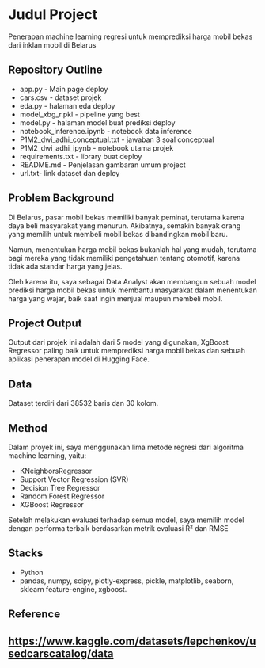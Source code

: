 # Judul Project
Penerapan machine learning regresi untuk memprediksi harga mobil bekas dari inklan mobil di Belarus

## Repository Outline
- app.py - Main page deploy
- cars.csv - dataset projek
- eda.py - halaman eda deploy
- model_xbg_r.pkl - pipeline yang best
- model.py - halaman model buat prediksi deploy
- notebook_inference.ipynb - notebook data inference
- P1M2_dwi_adhi_conceptual.txt - jawaban 3 soal conceptual
- P1M2_dwi_adhi_ipynb - notebook utama projek
- requirements.txt - library buat deploy
- README.md - Penjelasan gambaran umum project
- url.txt- link dataset dan deploy

## Problem Background
Di Belarus, pasar mobil bekas memiliki banyak peminat, terutama karena daya beli masyarakat yang menurun. Akibatnya, semakin banyak orang yang memilih untuk membeli mobil bekas dibandingkan mobil baru.

Namun, menentukan harga mobil bekas bukanlah hal yang mudah, terutama bagi mereka yang tidak memiliki pengetahuan tentang otomotif, karena tidak ada standar harga yang jelas.

Oleh karena itu, saya sebagai Data Analyst akan membangun sebuah model prediksi harga mobil bekas untuk membantu masyarakat dalam menentukan harga yang wajar, baik saat ingin menjual maupun membeli mobil.

## Project Output
Output dari projek ini adalah dari 5 model yang digunakan, XgBoost Regressor paling baik untuk memprediksi harga mobil bekas dan sebuah aplikasi penerapan model di Hugging Face.

## Data
Dataset terdiri dari 38532 baris dan 30 kolom.

## Method
Dalam proyek ini, saya menggunakan lima metode regresi dari algoritma machine learning, yaitu:

- KNeighborsRegressor
- Support Vector Regression (SVR)
- Decision Tree Regressor
- Random Forest Regressor
- XGBoost Regressor

Setelah melakukan evaluasi terhadap semua model, saya memilih model dengan performa terbaik berdasarkan metrik evaluasi R² dan RMSE

## Stacks
- Python
- pandas, numpy, scipy, plotly-express, pickle, matplotlib, seaborn, sklearn feature-engine, xgboost.

## Reference
https://www.kaggle.com/datasets/lepchenkov/usedcarscatalog/data
---